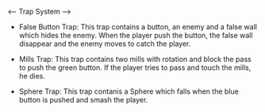 <-- Trap System -->

- False Button Trap:
This trap contains a button, an enemy and a false wall which hides the enemy.
When the player push the button, the false wall disappear and the enemy moves to catch the player.

- Mills Trap:
This trap contains two mills with rotation and block the pass to push the green button.
If the player tries to pass and touch the mills, he dies.

- Sphere Trap:
This trap contanis a Sphere which falls when the blue button is pushed and smash the player.
